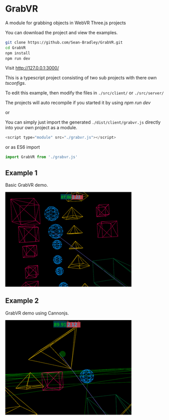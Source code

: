 # GrabVR

A module for grabbing objects in WebVR Three.js projects

You can download the project and view the examples.

```bash
git clone https://github.com/Sean-Bradley/GrabVR.git
cd GrabVR
npm install
npm run dev
```

Visit http://127.0.0.1:3000/

This is a typescript project consisting of two sub projects with there own *tsconfigs*.

To edit this example, then modify the files in `./src/client/` or `./src/server/`

The projects will auto recompile if you started it by using *npm run dev*

or

You can simply just import the generated `./dist/client/grabvr.js` directly into your own project as a module.

```javascript
<script type="module" src="./grabvr.js"></script>
```

or as ES6 import

```javascript
import GrabVR from './grabvr.js'
```

## Example 1

Basic GrabVR demo.

[![GrabVR Example 1](./dist/client/img/grabvr-1.gif)](https://sbcode.net/threejs/grabvr-1/)

## Example 2

GrabVR demo using Cannonjs.

[![GrabVR Example 2](./dist/client/img/grabvr-2.gif)](https://sbcode.net/threejs/grabvr-2/)


